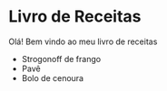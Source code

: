 # Livro de Receitas

Olá! Bem vindo ao meu livro de receitas

 - Strogonoff de frango
 - Pavê
 - Bolo de cenoura
